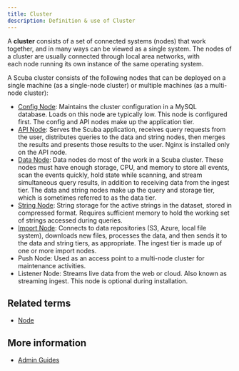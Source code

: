 ```yaml
---
title: Cluster 
description: Definition & use of Cluster 
---
```

A **cluster** consists of a set of connected systems (nodes) that work together, and in many ways can be viewed as a single system. The nodes of a cluster are usually connected through local area networks, with each node running its own instance of the same operating system. 

A Scuba cluster consists of the following nodes that can be deployed on a single machine (as a single-node cluster) or multiple machines (as a multi-node cluster):

- [Config Node](../config-node): Maintains the cluster configuration in a MySQL database. Loads on this node are typically low. This node is configured first. The config and API nodes make up the application tier.
- [API Node](../api-node): Serves the Scuba application, receives query requests from the user, distributes queries to the data and string nodes, then merges the results and presents those results to the user. Nginx is installed only on the API node. 
- [Data Node](../data-node): Data nodes do most of the work in a Scuba cluster. These nodes must have enough storage, CPU, and memory to store all events, scan the events quickly, hold state while scanning, and stream simultaneous query results, in addition to receiving data from the ingest tier. The data and string nodes make up the query and storage tier, which is sometimes referred to as the data tier.
- [String Node](../string-node): String storage for the active strings in the dataset, stored in compressed format. Requires sufficient memory to hold the working set of strings accessed during queries.
- [Import Node](../import-node): Connects to data repositories (S3, Azure, local file system), downloads new files, processes the data, and then sends it to the data and string tiers, as appropriate. The ingest tier is made up of one or more import nodes.
- Push Node: Used as an access point to a multi-node cluster for maintenance activities.
- Listener Node: Streams live data from the web or cloud. Also known as streaming ingest. This node is optional during installation.

## Related terms

- [Node](../node)

## More information

- [Admin Guides](https://scuba.atlassian.net/wiki/spaces/SGV/pages/2139261269/Admin+Guides+v5)